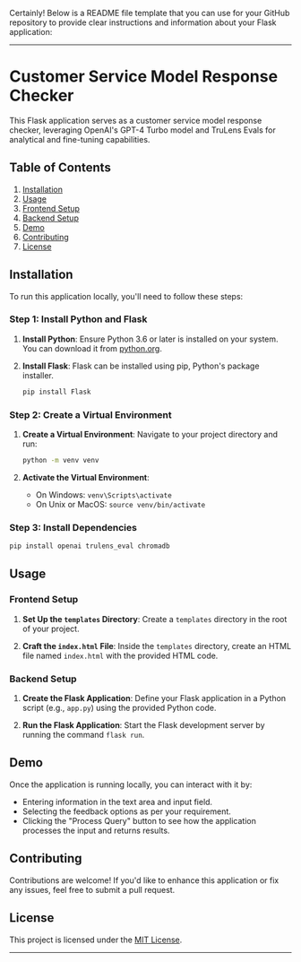 Certainly! Below is a README file template that you can use for your GitHub repository to provide clear instructions and information about your Flask application:

---

# Customer Service Model Response Checker

This Flask application serves as a customer service model response checker, leveraging OpenAI's GPT-4 Turbo model and TruLens Evals for analytical and fine-tuning capabilities.

## Table of Contents

1. [Installation](#installation)
2. [Usage](#usage)
3. [Frontend Setup](#frontend-setup)
4. [Backend Setup](#backend-setup)
5. [Demo](#demo)
6. [Contributing](#contributing)
7. [License](#license)

## Installation

To run this application locally, you'll need to follow these steps:

### Step 1: Install Python and Flask

1. **Install Python**: Ensure Python 3.6 or later is installed on your system. You can download it from [python.org](https://www.python.org/).

2. **Install Flask**: Flask can be installed using pip, Python's package installer.

   ```bash
   pip install Flask
   ```

### Step 2: Create a Virtual Environment

1. **Create a Virtual Environment**: Navigate to your project directory and run:

   ```bash
   python -m venv venv
   ```

2. **Activate the Virtual Environment**:

   - On Windows: `venv\Scripts\activate`
   - On Unix or MacOS: `source venv/bin/activate`

### Step 3: Install Dependencies

```bash
pip install openai trulens_eval chromadb
```

## Usage

### Frontend Setup

1. **Set Up the `templates` Directory**: Create a `templates` directory in the root of your project.

2. **Craft the `index.html` File**: Inside the `templates` directory, create an HTML file named `index.html` with the provided HTML code.

### Backend Setup

1. **Create the Flask Application**: Define your Flask application in a Python script (e.g., `app.py`) using the provided Python code.

2. **Run the Flask Application**: Start the Flask development server by running the command `flask run`.

## Demo

Once the application is running locally, you can interact with it by:

- Entering information in the text area and input field.
- Selecting the feedback options as per your requirement.
- Clicking the "Process Query" button to see how the application processes the input and returns results.

## Contributing

Contributions are welcome! If you'd like to enhance this application or fix any issues, feel free to submit a pull request.

## License

This project is licensed under the [MIT License](LICENSE).

---

